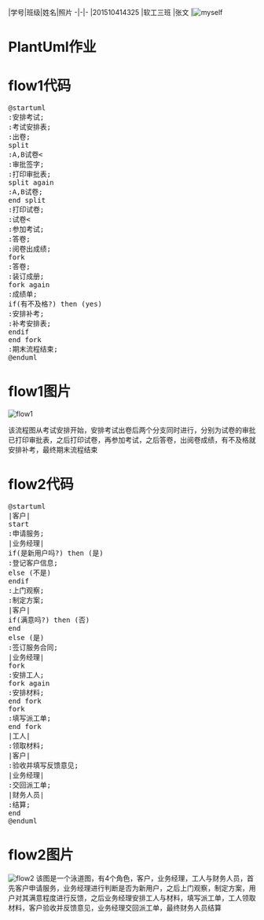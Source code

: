 |学号|班级|姓名|照片
-|-|-
|201510414325  |软工三班  |张文    |![myself](https://github.com/Anntly/is_analysis/blob/master/myself.jpg "myself")
# PlantUml作业
flow1代码
===

<pre>
@startuml
:安排考试;
:考试安排表;
:出卷;
split
:A,B试卷<
:审批签字;
:打印审批表;
split again
:A,B试卷;
end split
:打印试卷;
:试卷<
:参加考试;
:答卷;
:阅卷出成绩;
fork
:答卷;
:装订成册;
fork again
:成绩单;
if(有不及格?) then (yes)
:安排补考;
:补考安排表;
endif
end fork
:期末流程结束;
@enduml
</pre>

flow1图片
===

![](http://www.plantuml.com/plantuml/png/SoWkIImgAStDuR9wkgxpMT-a5mtDBzPFjUQoWZ2WWWjNM0CLjEzwshlTcgku82UpXClAKSS9g00eOWFIk_1PvyxdQ_SzNJiTgF9Pv-IdlHiWWa2zK2qAYUc9cNamZM2ZKlDI5C1oC3qm2Ik4qVrDJxiMm9trVEqKY8ANCrg13A2RddLCUBvxfJLNMdvHDfByYyMjBzOj0ae-RUk1ICBiXsXusWiqBZDDuzcSpYSxUf_sTprRiCTUKw4a8pLFGQCojLWJ7Y8Bbm9j1ve8OS131Epwp3Im7o1sFvip_zcSrS-sDZvVqVryz-HdS-TRSpa0fK712m00 'flow1')

该流程图从考试安排开始，安排考试出卷后两个分支同时进行，分别为试卷的审批已打印审批表，之后打印试卷，再参加考试，之后答卷，出阅卷成绩，有不及格就安排补考，最终期末流程结束

flow2代码
===
<pre>
@startuml
|客户|
start
:申请服务;
|业务经理|
if(是新用户吗?) then (是)
:登记客户信息;
else (不是)
endif
:上门观察;
:制定方案;
|客户|
if(满意吗?) then (否)
end
else (是)
:签订服务合同;
|业务经理|
fork
:安排工人;
fork again
:安排材料;
end fork
fork
:填写派工单;
end fork
|工人|
:领取材料;
|客户|
:验收并填写反馈意见;
|业务经理|
:交回派工单;
|财务人员|
:结算;
end
@enduml
</pre>

flow2图片
===
![](http://www.plantuml.com/plantuml/png/PP7DJi9058NtynHTmYkq2taL4eiI4HF0tMmmXbH2RLKiF_wO4WMYiIMHy4CJV9cvTyfRU3kr2GcRPdBkFUSxDotK6yLQu_AymZW48xIMd2c5wRBx4uTBVBQXxHkCYzMG7Z9ofDlYh5pAOJz4RoQxKpA1splAQurJiwebUfxSWoWEPcca-FMn6HhChDHDBITMjbengyVb4jF5ghthJUF95OHl1jF1Ma0mH6-DlcLadL9UvEEriqy2TwnYqk0C_BsDoQHgWsk1spaeNxgedH4fkC7RUrX-YCt6K9fMF2cMgza4Nrpq1aO2q9JZt-P_GMk0yoqvmNxSc_CqYpDzDsg1usK1sH6aVtQmku3r8Wq1nzwDBJegdZGFIkfYymvFhtiW7iz7j408kElJWemUPD1J1LY1FibF_0C0 'flow2')
该图是一个泳道图，有4个角色，客户，业务经理，工人与财务人员，首先客户申请服务，业务经理进行判断是否为新用户，之后上门观察，制定方案，用户对其满意程度进行反馈，之后业务经理安排工人与材料，填写派工单，工人领取材料，客户验收并反馈意见，业务经理交回派工单，最终财务人员结算
